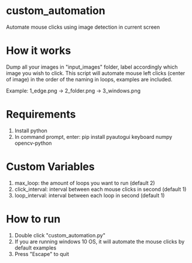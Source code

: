  # custom_automation
Automate mouse clicks using image detection in current screen

# How it works
Dump all your images in "input_images" folder, label accordingly which image you wish to click.
This script will automate mouse left clicks (center of image) in the order of the naming in loops, examples are included.

Example: 1_edge.png -> 2_folder.png -> 3_windows.png

# Requirements
1) Install python
2) In command prompt, enter:
   pip install pyautogui keyboard numpy opencv-python

# Custom Variables
1) max_loop: the amount of loops you want to run (default 2)
2) click_interval: interval between each mouse clicks in second (default 1)
3) loop_interval: interval between each loop in second  (default 1)

# How to run
1) Double click "custom_automation.py"
2) If you are running windows 10 OS, it will automate the mouse clicks by default examples
3) Press "Escape" to quit
